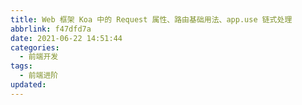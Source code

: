 ```yaml
---
title: Web 框架 Koa 中的 Request 属性、路由基础用法、app.use 链式处理
abbrlink: f47dfd7a
date: 2021-06-22 14:51:44
categories:
  - 前端开发
tags:
  - 前端进阶
updated:
---
```

